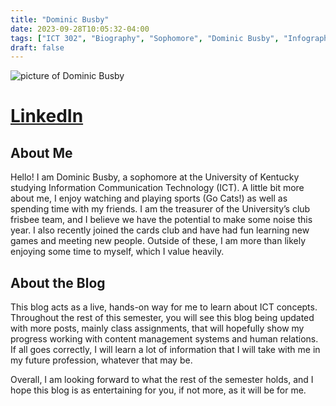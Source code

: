 ```yaml
---
title: "Dominic Busby"
date: 2023-09-28T10:05:32-04:00
tags: ["ICT 302", "Biography", "Sophomore", "Dominic Busby", "Infographic", "Issue Introductions", "ICT in the News"]
draft: false
---
```

![picture of Dominic Busby](https://media.licdn.com/dms/image/D4E03AQFe4SgO9s-LhA/profile-displayphoto-shrink_100_100/0/1694703306030?e=1701302400&v=beta&t=_OaU3IbHsZeucuy5qci9i8O3zF9cK2xxcZPbC31zUmg)
# [LinkedIn](https://www.linkedin.com/in/dominic-busby-b04912244)
## About Me
Hello! I am Dominic Busby, a sophomore at the University of Kentucky studying Information Communication Technology (ICT). A little bit more about me, I enjoy watching and playing sports (Go Cats!) as well as spending time with my friends. I am the treasurer of the University’s club frisbee team, and I believe we have the potential to make some noise this year. I also recently joined the cards club and have had fun learning new games and meeting new people. Outside of these, I am more than likely enjoying some time to myself, which I value heavily.



## About the Blog
This blog acts as a live, hands-on way for me to learn about ICT concepts. Throughout the rest of this semester, you will see this blog being updated with more posts, mainly class assignments, that will hopefully show my progress working with content management systems and human relations. If all goes correctly, I will learn a lot of information that I will take with me in my future profession, whatever that may be.

Overall, I am looking forward to what the rest of the semester holds, and I hope this blog is as entertaining for you, if not more, as it will be for me. 

